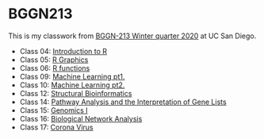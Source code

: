 # BGGN213

This is my classwork from [BGGN-213 Winter quarter 2020](https://github.com/kcm8572/bggn213/blob/master/README.md) at UC San Diego.

- Class 04: [Introduction to R]()
- Class 05: [R Graphics]()
- Class 06: [R functions](https://github.com/kcm8572/bggn213/blob/master/class06Rmd.md)
- Class 09: [Machine Learning pt1.](https://github.com/kcm8572/bggn213/blob/master/class09/class09.md)
- Class 10: [Machine Learning pt2.](https://github.com/kcm8572/bggn213/blob/master/class10/class10.md)
- Class 12: [Structural Bioinformatics]()
- Class 14: [Pathway Analysis and the Interpretation of Gene Lists](https://github.com/kcm8572/bggn213/blob/master/class14/class14.md)
- Class 15: [Genomics I](https://github.com/kcm8572/bggn213/blob/master/class15/class15.md)
- Class 16: [Biological Network Analysis](https://github.com/kcm8572/bggn213/blob/master/class16/class16.md)
- Class 17: [Corona Virus](https://github.com/kcm8572/bggn213/blob/master/class17/class17.md)
